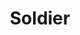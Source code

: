 ---
layout: default
title: Soldier
parent: Class Guides
nav_order: 3
permalink: /faq/class-guides/soldier/
---